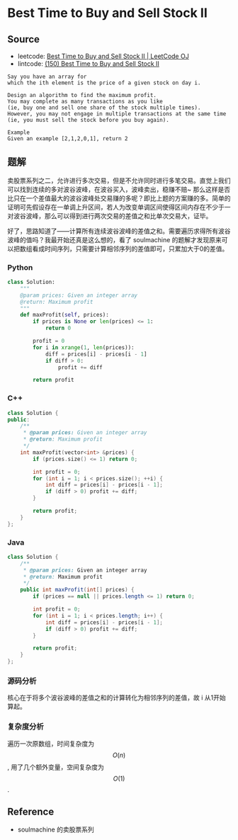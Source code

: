 # Best Time to Buy and Sell Stock II

## Source

- leetcode: [Best Time to Buy and Sell Stock II | LeetCode OJ](https://leetcode.com/problems/best-time-to-buy-and-sell-stock-ii/)
- lintcode: [(150) Best Time to Buy and Sell Stock II](http://www.lintcode.com/en/problem/best-time-to-buy-and-sell-stock-ii/)

```
Say you have an array for
which the ith element is the price of a given stock on day i.

Design an algorithm to find the maximum profit.
You may complete as many transactions as you like
(ie, buy one and sell one share of the stock multiple times).
However, you may not engage in multiple transactions at the same time
(ie, you must sell the stock before you buy again).

Example
Given an example [2,1,2,0,1], return 2
```

## 题解

卖股票系列之二，允许进行多次交易，但是不允许同时进行多笔交易。直觉上我们可以找到连续的多对波谷波峰，在波谷买入，波峰卖出，稳赚不赔~ 那么这样是否比只在一个差值最大的波谷波峰处交易赚的多呢？即比上题的方案赚的多。简单的证明可先假设存在一单调上升区间，若人为改变单调区间使得区间内存在不少于一对波谷波峰，那么可以得到进行两次交易的差值之和比单次交易大，证毕。

好了，思路知道了——计算所有连续波谷波峰的差值之和。需要遍历求得所有波谷波峰的值吗？我最开始还真是这么想的，看了 soulmachine 的题解才发现原来可以把数组看成时间序列，只需要计算相邻序列的差值即可，只累加大于0的差值。

### Python

```python
class Solution:
    """
    @param prices: Given an integer array
    @return: Maximum profit
    """
    def maxProfit(self, prices):
        if prices is None or len(prices) <= 1:
            return 0

        profit = 0
        for i in xrange(1, len(prices)):
            diff = prices[i] - prices[i - 1]
            if diff > 0:
                profit += diff

        return profit
```

### C++

```c++
class Solution {
public:
    /**
     * @param prices: Given an integer array
     * @return: Maximum profit
     */
    int maxProfit(vector<int> &prices) {
        if (prices.size() <= 1) return 0;

        int profit = 0;
        for (int i = 1; i < prices.size(); ++i) {
            int diff = prices[i] - prices[i - 1];
            if (diff > 0) profit += diff;
        }

        return profit;
    }
};
```

### Java

```java
class Solution {
    /**
     * @param prices: Given an integer array
     * @return: Maximum profit
     */
    public int maxProfit(int[] prices) {
        if (prices == null || prices.length <= 1) return 0;

        int profit = 0;
        for (int i = 1; i < prices.length; i++) {
            int diff = prices[i] - prices[i - 1];
            if (diff > 0) profit += diff;
        }

        return profit;
    }
};
```

### 源码分析

核心在于将多个波谷波峰的差值之和的计算转化为相邻序列的差值，故 i 从1开始算起。

### 复杂度分析

遍历一次原数组，时间复杂度为 $$O(n)$$, 用了几个额外变量，空间复杂度为 $$O(1)$$.

## Reference

- soulmachine 的卖股票系列
